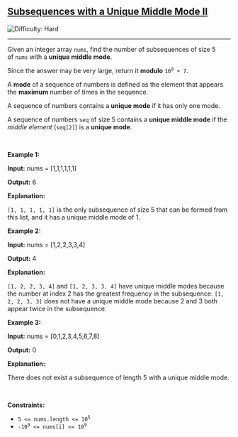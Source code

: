 <h2><a href="https://leetcode.com/problems/subsequences-with-a-unique-middle-mode-ii">Subsequences with a Unique Middle Mode II</a></h2> <img src='https://img.shields.io/badge/Difficulty-Hard-red' alt='Difficulty: Hard' /><hr><p>Given an integer array <code>nums</code>, find the number of <span data-keyword="subsequence-array">subsequences</span> of size 5 of&nbsp;<code>nums</code> with a <strong>unique middle mode</strong>.</p>

<p>Since the answer may be very large, return it <strong>modulo</strong> <code>10<sup>9</sup> + 7</code>.</p>

<p>A <strong>mode</strong> of a sequence of numbers is defined as the element that appears the <strong>maximum</strong> number of times in the sequence.</p>

<p>A sequence of numbers contains a<strong> unique mode</strong> if it has only one mode.</p>

<p>A sequence of numbers <code>seq</code> of size 5 contains a <strong>unique middle mode</strong> if the <em>middle element</em> (<code>seq[2]</code>) is a <strong>unique mode</strong>.</p>

<p>&nbsp;</p>
<p><strong>Example 1:</strong></p>

<p><strong>Input:</strong> nums = [1,1,1,1,1,1]</p>

<p><strong>Output:</strong> 6</p>

<p><strong>Explanation:</strong></p>

<p><code>[1, 1, 1, 1, 1]</code> is the only subsequence of size 5 that can be formed from this list, and it has a unique middle mode of 1.</p>

<p><strong>Example 2:</strong></p>

<p><strong>Input:</strong> nums = [1,2,2,3,3,4]</p>

<p><strong>Output:</strong> 4</p>

<p><strong>Explanation:</strong></p>

<p><code>[1, 2, 2, 3, 4]</code> and <code>[1, 2, 3, 3, 4]</code> have unique middle modes because the number at index 2 has the greatest frequency in the subsequence. <code>[1, 2, 2, 3, 3]</code> does not have a unique middle mode because 2 and 3 both appear twice in the subsequence.</p>

<p><strong>Example 3:</strong></p>

<p><strong>Input:</strong> nums = [0,1,2,3,4,5,6,7,8]</p>

<p><strong>Output:</strong> 0</p>

<p><strong>Explanation:</strong></p>

<p>There does not exist a subsequence of length 5 with a unique middle mode.</p>

<p>&nbsp;</p>
<p><strong>Constraints:</strong></p>

<ul>
	<li><code>5 &lt;= nums.length &lt;= 10<sup>5</sup></code></li>
	<li><code>-10<sup>9</sup> &lt;= nums[i] &lt;= 10<sup>9</sup></code></li>
</ul>
